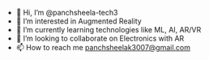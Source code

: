- 👋 Hi, I’m @panchsheela-tech3
- 👀 I’m interested in Augmented Reality
- 🌱 I’m currently learning technologies like ML, AI, AR/VR
- 💞️ I’m looking to collaborate on Electronics with AR
- 📫 How to reach me panchsheelak3007@gmail.com

<!---
panchsheela-tech3/panchsheela-tech3 is a ✨ special ✨ repository because its `README.md` (this file) appears on your GitHub profile.
You can click the Preview link to take a look at your changes.
--->
